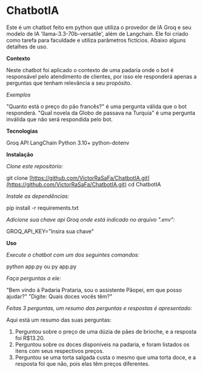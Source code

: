 # ChatbotIA
Este é um chatbot feito em python que utiliza o provedor de IA Groq e seu modelo de IA 'llama-3.3-70b-versatile', além de Langchain. Ele foi criado como tarefa para faculdade e utiliza parâmetros fictícios. Abaixo alguns detalhes de uso.

**Contexto**

Neste chatbot foi aplicado o contexto de uma padaria onde o bot é responsável pelo atendimento de clientes, por isso ele responderá apenas a perguntas que tenham relevância a seu propósito.

_Exemplos_

"Quanto está o preço do pão francês?" é uma pergunta válida que o bot responderá.
"Qual novela da Globo de passava na Turquia" é uma pergunta inválida que não será respondida pelo bot.

**Tecnologias**

Groq API
LangChain
Python 3.10+
python-dotenv

**Instalação**

_Clone este repositório:_

git clone [https://github.com/VictorRaSaFa/ChatbotIA.git](https://github.com/VictorRaSaFa/ChatbotIA.git)
cd ChatbotIA

_Instale as dependências:_

pip install -r requirements.txt

_Adicione sua chave api Groq onde está indicado no arquivo ".env":_

GROQ_API_KEY="Insira sua chave"

**Uso**

_Execute o chatbot com um dos seguintes comandos:_

python app.py
ou
py app.py

_Faça perguntas a ele:_

"Bem vindo à Padaria Prataria, sou o assistente Pãopei, em que posso ajudar?"
"Digite: Quais doces vocês têm?"

_Feitas 3 perguntas, um resumo das perguntas e respostas é apresentado:_

Aqui está um resumo das suas perguntas:
1. Perguntou sobre o preço de uma dúzia de pães de brioche, e a resposta foi R$13.20.
2. Perguntou sobre os doces disponíveis na padaria, e foram listados os itens com seus respectivos preços.
3. Perguntou se uma torta salgada custa o mesmo que uma torta doce, e a resposta foi que não, pois elas têm preços diferentes.

